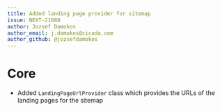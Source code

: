 ```yaml
---
title: Added landing page provider for sitemap
issue: NEXT-21888
author: Jozsef Damokos
author_email: j.damokos@cicada.com
author_github: @jozsefdamokos
---
```

# Core
* Added `LandingPageUrlProvider` class which provides the URLs of the landing pages for the sitemap
